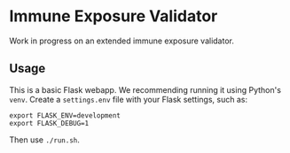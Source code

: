 # Immune Exposure Validator

Work in progress on an extended immune exposure validator.


## Usage

This is a basic Flask webapp.
We recommending running it using Python's `venv`.
Create a `settings.env` file with your Flask settings, such as:

```
export FLASK_ENV=development
export FLASK_DEBUG=1
```

Then use `./run.sh`.
